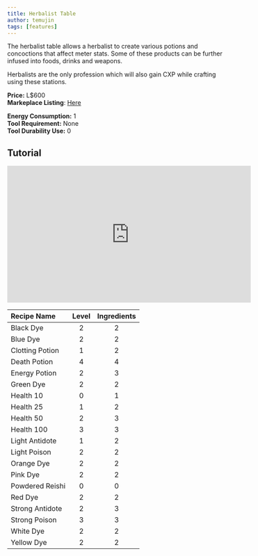 ```yaml
---
title: Herbalist Table
author: temujin
tags: [features]
---
```

The herbalist table allows a herbalist to create various potions and concoctions that affect meter stats. Some of these products can be further infused into foods, drinks and weapons. 


Herbalists are the only profession which will also gain CXP while crafting using these stations.

**Price:** L$600<br>
**Markeplace Listing**: [Here](https://marketplace.secondlife.com/p/SLC-Craftables-Herbalist-Table/20199930)<br>

**Energy Consumption:** 1<br>
**Tool Requirement:** None<br>
**Tool Durability Use:** 0

## Tutorial
<iframe width="560" height="315" src="https://www.youtube.com/embed/vsHWRMMVn7s" frameborder="0" allow="accelerometer; autoplay; encrypted-media; gyroscope; picture-in-picture" allowfullscreen></iframe>

| Recipe Name     | Level | Ingredients |
|:----------------|:-----:|:-----------:|
| Black Dye       |   2   |     2       |
| Blue Dye        |   2   |     2       |
| Clotting Potion |   1   |     2       |
| Death Potion    |   4   |     4       |
| Energy Potion   |   2   |     3       |
| Green Dye       |   2   |     2       |
| Health 10       |   0   |     1       |
| Health 25       |   1   |     2       |
| Health 50       |   2   |     3       |
| Health 100      |   3   |     3       |
| Light Antidote  |   1   |     2       |
| Light Poison    |   2   |     2       |
| Orange Dye      |   2   |     2       |
| Pink Dye        |   2   |     2       |
| Powdered Reishi |   0   |     0       |
| Red Dye         |   2   |     2       |
| Strong Antidote |   2   |     3       |
| Strong Poison   |   3   |     3       |
| White Dye       |   2   |     2       |
| Yellow Dye      |   2   |     2       |
